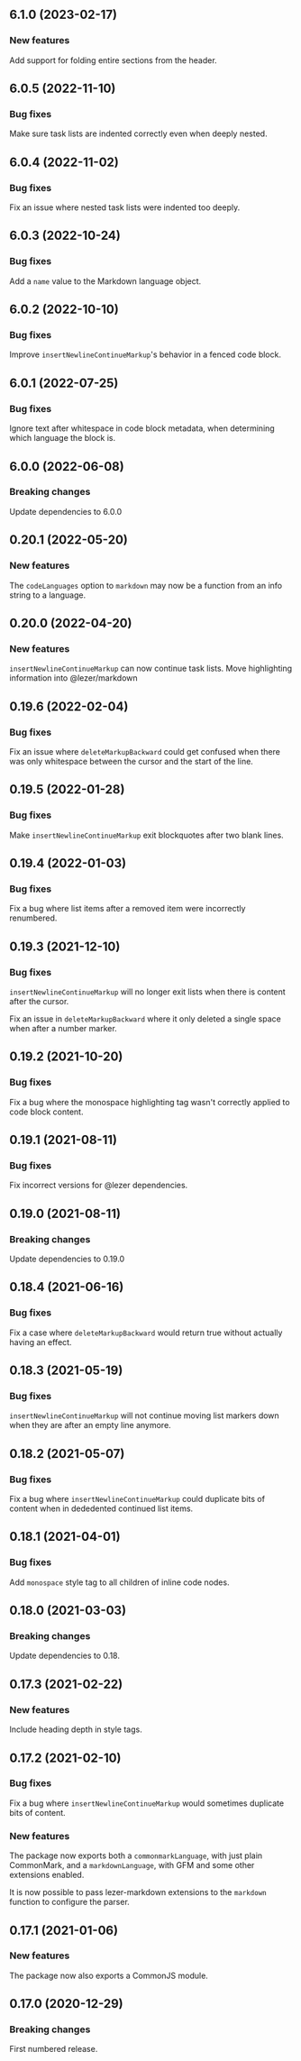 ## 6.1.0 (2023-02-17)

### New features

Add support for folding entire sections from the header.

## 6.0.5 (2022-11-10)

### Bug fixes

Make sure task lists are indented correctly even when deeply nested.

## 6.0.4 (2022-11-02)

### Bug fixes

Fix an issue where nested task lists were indented too deeply.

## 6.0.3 (2022-10-24)

### Bug fixes

Add a `name` value to the Markdown language object.

## 6.0.2 (2022-10-10)

### Bug fixes

Improve `insertNewlineContinueMarkup`'s behavior in a fenced code block.

## 6.0.1 (2022-07-25)

### Bug fixes

Ignore text after whitespace in code block metadata, when determining which language the block is.

## 6.0.0 (2022-06-08)

### Breaking changes

Update dependencies to 6.0.0

## 0.20.1 (2022-05-20)

### New features

The `codeLanguages` option to `markdown` may now be a function from an info string to a language.

## 0.20.0 (2022-04-20)

### New features

`insertNewlineContinueMarkup` can now continue task lists. Move highlighting information into @lezer/markdown

## 0.19.6 (2022-02-04)

### Bug fixes

Fix an issue where `deleteMarkupBackward` could get confused when there was only whitespace between the cursor and the start of the line.

## 0.19.5 (2022-01-28)

### Bug fixes

Make `insertNewlineContinueMarkup` exit blockquotes after two blank lines.

## 0.19.4 (2022-01-03)

### Bug fixes

Fix a bug where list items after a removed item were incorrectly renumbered.

## 0.19.3 (2021-12-10)

### Bug fixes

`insertNewlineContinueMarkup` will no longer exit lists when there is content after the cursor.

Fix an issue in `deleteMarkupBackward` where it only deleted a single space when after a number marker.

## 0.19.2 (2021-10-20)

### Bug fixes

Fix a bug where the monospace highlighting tag wasn't correctly applied to code block content.

## 0.19.1 (2021-08-11)

### Bug fixes

Fix incorrect versions for @lezer dependencies.

## 0.19.0 (2021-08-11)

### Breaking changes

Update dependencies to 0.19.0

## 0.18.4 (2021-06-16)

### Bug fixes

Fix a case where `deleteMarkupBackward` would return true without actually having an effect.

## 0.18.3 (2021-05-19)

### Bug fixes

`insertNewlineContinueMarkup` will not continue moving list markers down when they are after an empty line anymore.

## 0.18.2 (2021-05-07)

### Bug fixes

Fix a bug where `insertNewlineContinueMarkup` could duplicate bits of content when in dededented continued list items.

## 0.18.1 (2021-04-01)

### Bug fixes

Add `monospace` style tag to all children of inline code nodes.

## 0.18.0 (2021-03-03)

### Breaking changes

Update dependencies to 0.18.

## 0.17.3 (2021-02-22)

### New features

Include heading depth in style tags.

## 0.17.2 (2021-02-10)

### Bug fixes

Fix a bug where `insertNewlineContinueMarkup` would sometimes duplicate bits of content.

### New features

The package now exports both a `commonmarkLanguage`, with just plain CommonMark, and a `markdownLanguage`, with GFM and some other extensions enabled.

It is now possible to pass lezer-markdown extensions to the `markdown` function to configure the parser.

## 0.17.1 (2021-01-06)

### New features

The package now also exports a CommonJS module.

## 0.17.0 (2020-12-29)

### Breaking changes

First numbered release.

